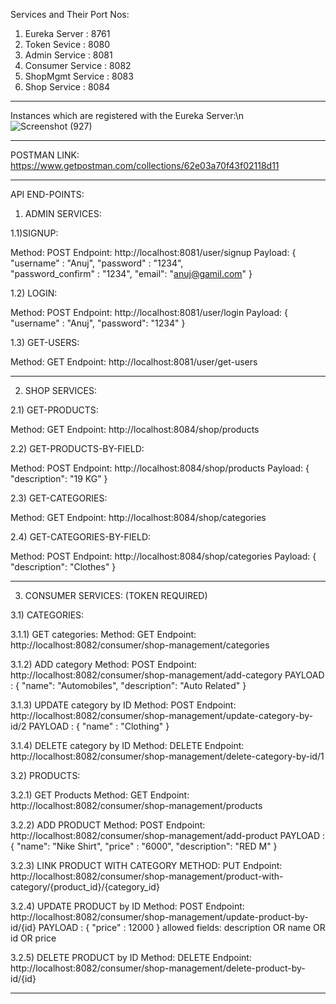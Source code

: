 
Services and Their Port Nos:

1. Eureka Server     : 8761
2. Token Sevice      : 8080
3. Admin Service     : 8081
4. Consumer Service  : 8082
5. ShopMgmt Service  : 8083
6. Shop Service      : 8084


---

Instances which are registered with the Eureka Server:\n
![Screenshot (927)](https://user-images.githubusercontent.com/112845470/201756666-768330e0-4568-4099-89ec-333a00db51b0.png)

------

POSTMAN LINK: <br>
https://www.getpostman.com/collections/62e03a70f43f02118d11

--------------

API END-POINTS: <br>

1) ADMIN SERVICES: <br>

1.1)SIGNUP:

Method: POST
Endpoint: http://localhost:8081/user/signup
Payload:
{
"username" : "Anuj",
"password" : "1234",  
"password_confirm" : "1234",
"email": "anuj@gamil.com"
}


1.2) LOGIN:

Method: POST
Endpoint: http://localhost:8081/user/login
Payload:
{
"username" : "Anuj",
"password": "1234"
}


1.3) GET-USERS:

Method: GET
Endpoint: http://localhost:8081/user/get-users

-----------

2) SHOP SERVICES:

2.1) GET-PRODUCTS:

Method: GET
Endpoint: http://localhost:8084/shop/products

2.2) GET-PRODUCTS-BY-FIELD:

Method: POST
Endpoint: http://localhost:8084/shop/products
Payload:
{
"description": "19 KG"
}

2.3) GET-CATEGORIES:

Method: GET
Endpoint: http://localhost:8084/shop/categories


2.4) GET-CATEGORIES-BY-FIELD:

Method: POST
Endpoint: http://localhost:8084/shop/categories
Payload:
{
"description": "Clothes"
}

--------------

3) CONSUMER SERVICES: (TOKEN REQUIRED)

3.1) CATEGORIES:

3.1.1) GET categories:
Method: GET
Endpoint: http://localhost:8082/consumer/shop-management/categories

3.1.2) ADD category
Method: POST
Endpoint: http://localhost:8082/consumer/shop-management/add-category
PAYLOAD :
{
"name": "Automobiles",
"description": "Auto Related"
}

3.1.3) UPDATE category by ID
Method: POST
Endpoint: http://localhost:8082/consumer/shop-management/update-category-by-id/2
PAYLOAD :
{
"name" : "Clothing"
}

3.1.4) DELETE category by ID
Method: DELETE
Endpoint: http://localhost:8082/consumer/shop-management/delete-category-by-id/1

3.2) PRODUCTS:

3.2.1) GET Products
Method: GET
Endpoint: http://localhost:8082/consumer/shop-management/products

3.2.2) ADD PRODUCT
Method: POST
Endpoint: http://localhost:8082/consumer/shop-management/add-product
PAYLOAD :
{
"name": "Nike Shirt",
"price" : "6000",
"description": "RED M"
}

3.2.3) LINK PRODUCT WITH CATEGORY
METHOD: PUT
Endpoint: http://localhost:8082/consumer/shop-management/product-with-category/{product_id}/{category_id}

3.2.4) UPDATE PRODUCT by ID
Method: POST
Endpoint: http://localhost:8082/consumer/shop-management/update-product-by-id/{id}
PAYLOAD :
{
"price" : 12000
}
allowed fields: description OR name OR id OR price

3.2.5)  DELETE PRODUCT by ID
Method: DELETE
Endpoint: http://localhost:8082/consumer/shop-management/delete-product-by-id/{id}

------
